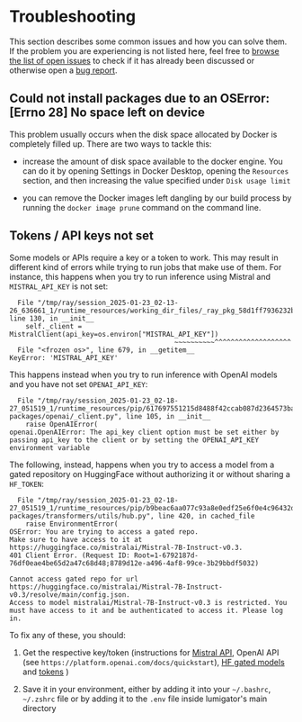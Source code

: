 # Troubleshooting

This section describes some common issues and how you can solve them.
If the problem you are experiencing is not listed here, feel free to
[browse the list of open issues](https://github.com/mozilla-ai/lumigator/issues)
to check if it has already been discussed or otherwise open a
[bug report](https://github.com/mozilla-ai/lumigator/issues/new?template=bug_report.yaml).

## Could not install packages due to an OSError: [Errno 28] No space left on device

This problem usually occurs when the disk space allocated by Docker is completely
filled up. There are two ways to tackle this:

- increase the amount of disk space available to the docker engine. You can do it
by opening Settings in Docker Desktop, opening the `Resources` section, and then
increasing the value specified under `Disk usage limit`

- you can remove the Docker images left dangling by our build process by running the
`docker image prune` command on the command line.


## Tokens / API keys not set

Some models or APIs require a key or a token to work. This may result in different
kind of errors while trying to run jobs that make use of them. For instance, this
happens when you try to run inference using Mistral and `MISTRAL_API_KEY` is not set:

```
  File "/tmp/ray/session_2025-01-23_02-13-26_636661_1/runtime_resources/working_dir_files/_ray_pkg_58d1ff7936232bdd/model_clients.py", line 130, in __init__
    self._client = MistralClient(api_key=os.environ["MISTRAL_API_KEY"])
                                         ~~~~~~~~~~^^^^^^^^^^^^^^^^^^^
  File "<frozen os>", line 679, in __getitem__
KeyError: 'MISTRAL_API_KEY'
```

This happens instead when you try to run inference with OpenAI models and you have
not set `OPENAI_API_KEY`:

```
  File "/tmp/ray/session_2025-01-23_02-18-27_051519_1/runtime_resources/pip/617697551215d8488f42ccab087d2364573ba842/virtualenv/lib/python3.11/site-packages/openai/_client.py", line 105, in __init__
    raise OpenAIError(
openai.OpenAIError: The api_key client option must be set either by passing api_key to the client or by setting the OPENAI_API_KEY environment variable
```

The following, instead, happens when you try to access a model from a gated repository
on HuggingFace without authorizing it or without sharing a `HF_TOKEN`:

```
  File "/tmp/ray/session_2025-01-23_02-18-27_051519_1/runtime_resources/pip/b9beac6aa077c93a8e0edf25e6f0e4c96432df34/virtualenv/lib/python3.11/site-packages/transformers/utils/hub.py", line 420, in cached_file
    raise EnvironmentError(
OSError: You are trying to access a gated repo.
Make sure to have access to it at https://huggingface.co/mistralai/Mistral-7B-Instruct-v0.3.
401 Client Error. (Request ID: Root=1-6792187d-76df0eae4be65d2a47c68d48;8789d12e-a496-4af8-99ce-3b29bbdf5032)

Cannot access gated repo for url https://huggingface.co/mistralai/Mistral-7B-Instruct-v0.3/resolve/main/config.json.
Access to model mistralai/Mistral-7B-Instruct-v0.3 is restricted. You must have access to it and be authenticated to access it. Please log in.
```

To fix any of these, you should:

1. Get the respective key/token (instructions for
[Mistral API](https://docs.mistral.ai/getting-started/quickstart/),
OpenAI API (see `https://platform.openai.com/docs/quickstart`),
[HF gated models](https://huggingface.co/docs/hub/models-gated) and
[tokens](https://huggingface.co/docs/hub/en/security-tokens#how-to-manage-user-access-tokens)
)

2. Save it in your environment, either by adding it into your `~/.bashrc`, `~/.zshrc` file
or by adding it to the `.env` file inside lumigator's main directory
